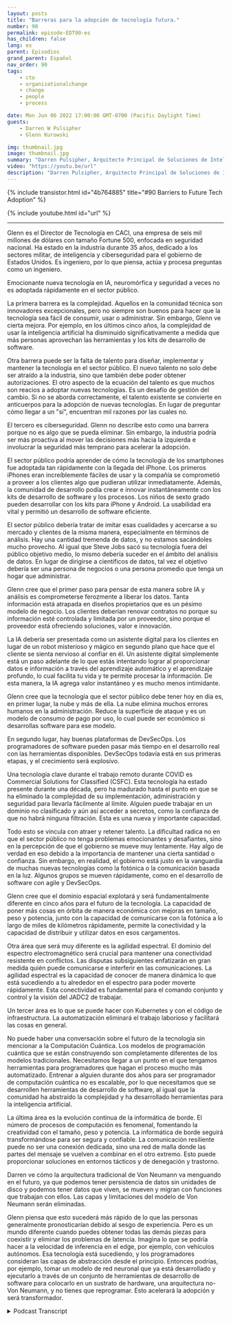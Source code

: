 ```yaml
---
layout: posts
title: "Barreras para la adopción de tecnología futura."
number: 90
permalink: episode-EDT90-es
has_children: false
lang: es
parent: Episodios
grand_parent: Español
nav_order: 90
tags:
    - cto
    - organizationalchange
    - change
    - people
    - process

date: Mon Jun 06 2022 17:00:00 GMT-0700 (Pacific Daylight Time)
guests:
    - Darren W Pulsipher
    - Glenn Kurowski

img: thumbnail.jpg
image: thumbnail.jpg
summary: "Darren Pulsipher, Arquitecto Principal de Soluciones de Intel, analiza las barreras para adoptar nuevas tecnologías en el sector público y lo que se avecina en el futuro junto a Glenn Kurowski, CTO de CACI."
video: "https://youtu.be/url"
description: "Darren Pulsipher, Arquitecto Principal de Soluciones de Intel, analiza las barreras para adoptar nuevas tecnologías en el sector público y lo que se avecina en el futuro junto a Glenn Kurowski, CTO de CACI."
---
```


<div>
{% include transistor.html id="4b764885" title="#90 Barriers to Future Tech Adoption" %}

{% include youtube.html id="url" %}
</div>

---

Glenn es el Director de Tecnología en CACI, una empresa de seis mil millones de dólares con tamaño Fortune 500, enfocada en seguridad nacional. Ha estado en la industria durante 35 años, dedicado a los sectores militar, de inteligencia y ciberseguridad para el gobierno de Estados Unidos. Es ingeniero, por lo que piensa, actúa y procesa preguntas como un ingeniero.

Emocionante nueva tecnología en IA, neuromórfica y seguridad a veces no es adoptada rápidamente en el sector público.

La primera barrera es la complejidad. Aquellos en la comunidad técnica son innovadores excepcionales, pero no siempre son buenos para hacer que la tecnología sea fácil de consumir, usar o administrar. Sin embargo, Glenn ve cierta mejora. Por ejemplo, en los últimos cinco años, la complejidad de usar la inteligencia artificial ha disminuido significativamente a medida que más personas aprovechan las herramientas y los kits de desarrollo de software.

Otra barrera puede ser la falta de talento para diseñar, implementar y mantener la tecnología en el sector público. El nuevo talento no solo debe ser atraído a la industria, sino que también debe poder obtener autorizaciones. El otro aspecto de la ecuación del talento es que muchos son reacios a adoptar nuevas tecnologías. Es un desafío de gestión del cambio. Si no se aborda correctamente, el talento existente se convierte en anticuerpos para la adopción de nuevas tecnologías. En lugar de preguntar cómo llegar a un "sí", encuentran mil razones por las cuales no.

El tercero es ciberseguridad. Glenn no describe esto como una barrera porque no es algo que se pueda eliminar. Sin embargo, la industria podría ser más proactiva al mover las decisiones más hacia la izquierda e involucrar la seguridad más temprano para acelerar la adopción.

El sector público podría aprender de cómo la tecnología de los smartphones fue adoptada tan rápidamente con la llegada del iPhone. Los primeros iPhones eran increíblemente fáciles de usar y la compañía se comprometió a proveer a los clientes algo que pudieran utilizar inmediatamente. Además, la comunidad de desarrollo podía crear e innovar instantáneamente con los kits de desarrollo de software y los procesos. Los niños de sexto grado pueden desarrollar con los kits para iPhone y Android. La usabilidad era vital y permitió un desarrollo de software eficiente.

El sector público debería tratar de imitar esas cualidades y acercarse a su mercado y clientes de la misma manera, especialmente en términos de análisis. Hay una cantidad tremenda de datos, y no estamos sacándoles mucho provecho. Al igual que Steve Jobs sacó su tecnología fuera del público objetivo medio, lo mismo debería suceder en el ámbito del análisis de datos. En lugar de dirigirse a científicos de datos, tal vez el objetivo debería ser una persona de negocios o una persona promedio que tenga un hogar que administrar.

Glenn cree que el primer paso para pensar de esta manera sobre IA y análisis es comprometerse ferozmente a liberar los datos. Tanta información está atrapada en diseños propietarios que es un pésimo modelo de negocio. Los clientes deberían renovar contratos no porque su información esté controlada y limitada por un proveedor, sino porque el proveedor está ofreciendo soluciones, valor e innovación.

La IA debería ser presentada como un asistente digital para los clientes en lugar de un robot misterioso y mágico en segundo plano que hace que el cliente se sienta nervioso al confiar en él. Un asistente digital simplemente está un paso adelante de lo que estás intentando lograr al proporcionar datos e información a través del aprendizaje automático y el aprendizaje profundo, lo cual facilita tu vida y te permite procesar la información. De esta manera, la IA agrega valor instantáneo y es mucho menos intimidante.

Glenn cree que la tecnología que el sector público debe tener hoy en día es, en primer lugar, la nube y más de ella. La nube elimina muchos errores humanos en la administración. Reduce la superficie de ataque y es un modelo de consumo de pago por uso, lo cual puede ser económico si desarrollas software para ese modelo.

En segundo lugar, hay buenas plataformas de DevSecOps. Los programadores de software pueden pasar más tiempo en el desarrollo real con las herramientas disponibles. DevSecOps todavía está en sus primeras etapas, y el crecimiento será explosivo.

Una tecnología clave durante el trabajo remoto durante COVID es Commercial Solutions for Classified (CSFC). Esta tecnología ha estado presente durante una década, pero ha madurado hasta el punto en que se ha eliminado la complejidad de su implementación, administración y seguridad para llevarla fácilmente al límite. Alguien puede trabajar en un dominio no clasificado y aún así acceder a secretos, como la confianza de que no habrá ninguna filtración. Esta es una nueva y importante capacidad.

Todo esto se vincula con atraer y retener talento. La dificultad radica no en que el sector público no tenga problemas emocionantes y desafiantes, sino en la percepción de que el gobierno se mueve muy lentamente. Hay algo de verdad en eso debido a la importancia de mantener una cierta santidad o confianza. Sin embargo, en realidad, el gobierno está justo en la vanguardia de muchas nuevas tecnologías como la fotónica o la comunicación basada en la luz. Algunos grupos se mueven rápidamente, como en el desarrollo de software con agile y DevSecOps.

Glenn cree que el dominio espacial explotará y será fundamentalmente diferente en cinco años para el futuro de la tecnología. La capacidad de poner más cosas en órbita de manera económica con mejoras en tamaño, peso y potencia, junto con la capacidad de comunicarse con la fotónica a lo largo de miles de kilómetros rápidamente, permite la conectividad y la capacidad de distribuir y utilizar datos en esos cargamentos.

Otra área que será muy diferente es la agilidad espectral. El dominio del espectro electromagnético será crucial para mantener una conectividad resistente en conflictos. Las disputas subsiguientes enfatizarán en gran medida quién puede comunicarse e interferir en las comunicaciones. La agilidad espectral es la capacidad de conocer de manera dinámica lo que está sucediendo a tu alrededor en el espectro para poder moverte rápidamente. Esta conectividad es fundamental para el comando conjunto y control y la visión del JADC2 de trabajar.

Un tercer área es lo que se puede hacer con Kubernetes y con el código de infraestructura. La automatización eliminará el trabajo laborioso y facilitará las cosas en general.

No puede haber una conversación sobre el futuro de la tecnología sin mencionar a la Computación Cuántica. Los modelos de programación cuántica que se están construyendo son completamente diferentes de los modelos tradicionales. Necesitamos llegar a un punto en el que tengamos herramientas para programadores que hagan el proceso mucho más automatizado. Entrenar a alguien durante dos años para ser programador de computación cuántica no es escalable, por lo que necesitamos que se desarrollen herramientas de desarrollo de software, al igual que la comunidad ha abstraído la complejidad y ha desarrollado herramientas para la inteligencia artificial.

La última área es la evolución continua de la informática de borde. El número de procesos de computación es fenomenal, fomentando la creatividad con el tamaño, peso y potencia. La informática de borde seguirá transformándose para ser segura y confiable. La comunicación resiliente puede no ser una conexión dedicada, sino una red de malla donde las partes del mensaje se vuelven a combinar en el otro extremo. Esto puede proporcionar soluciones en entornos tácticos y de denegación y trastorno.

Darren ve cómo la arquitectura tradicional de Von Neumann va menguando en el futuro, ya que podemos tener persistencia de datos sin unidades de disco y podemos tener datos que viven, se mueven y migran con funciones que trabajan con ellos. Las capas y limitaciones del modelo de Von Neumann serán eliminadas.

Glenn piensa que esto sucederá más rápido de lo que las personas generalmente pronosticarían debido al sesgo de experiencia. Pero es un mundo diferente cuando puedes obtener todas las demás piezas para coexistir y eliminar los problemas de latencia. Imagina lo que se podría hacer a la velocidad de inferencia en el edge, por ejemplo, con vehículos autónomos. Esa tecnología está sucediendo, y los programadores consideran las capas de abstracción desde el principio. Entonces podrías, por ejemplo, tomar un modelo de red neuronal que ya está desarrollado y ejecutarlo a través de un conjunto de herramientas de desarrollo de software para colocarlo en un sustrato de hardware, una arquitectura no-Von Neumann, y no tienes que reprogramar. Esto acelerará la adopción y será transformador.



<details>
<summary> Podcast Transcript </summary>

<p></p>

</details>
